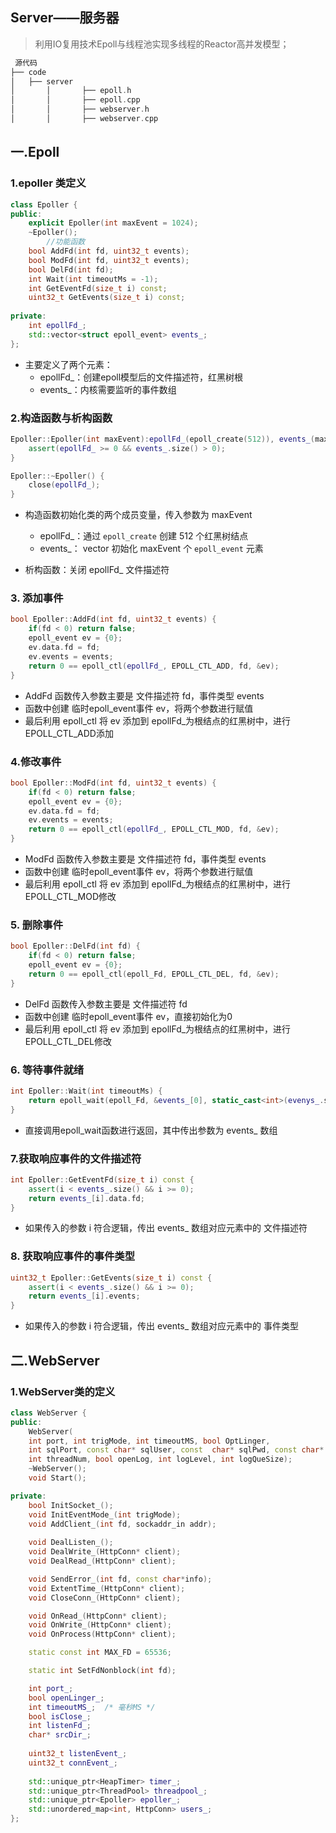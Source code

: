 ## Server——服务器

> 利用IO复用技术Epoll与线程池实现多线程的Reactor高并发模型；

```c++
 源代码
├── code          
│   ├── server
│		│		├── epoll.h
│		│		├── epoll.cpp
│		│		├── webserver.h
│		│		├── webserver.cpp
```

## 一.Epoll

### 1.epoller 类定义

```c++
class Epoller {
public:
    explicit Epoller(int maxEvent = 1024);
    ~Epoller();
		//功能函数
    bool AddFd(int fd, uint32_t events);
    bool ModFd(int fd, uint32_t events);
    bool DelFd(int fd);
    int Wait(int timeoutMs = -1);
    int GetEventFd(size_t i) const;
    uint32_t GetEvents(size_t i) const;
        
private:
    int epollFd_;
    std::vector<struct epoll_event> events_;    
};
```

+ 主要定义了两个元素：
  + epollFd_：创建epoll模型后的文件描述符，红黑树根
  + events_：内核需要监听的事件数组

### 2.构造函数与析构函数

```c++
Epoller::Epoller(int maxEvent):epollFd_(epoll_create(512)), events_(maxEvent){
    assert(epollFd_ >= 0 && events_.size() > 0);
}

Epoller::~Epoller() {
    close(epollFd_);
}
```

+ 构造函数初始化类的两个成员变量，传入参数为 maxEvent
  + epollFd_：通过 `epoll_create` 创建 512 个红黑树结点
  + events_： vector 初始化 maxEvent 个 `epoll_event` 元素

+ 析构函数：关闭 epollFd_ 文件描述符

### 3. 添加事件

```c++
bool Epoller::AddFd(int fd, uint32_t events) {
    if(fd < 0) return false;
    epoll_event ev = {0};
    ev.data.fd = fd;
    ev.events = events;
    return 0 == epoll_ctl(epollFd_, EPOLL_CTL_ADD, fd, &ev);
}
```

+ AddFd 函数传入参数主要是 文件描述符 fd，事件类型 events
+ 函数中创建 临时epoll_event事件 ev，将两个参数进行赋值
+ 最后利用 epoll_ctl 将 ev 添加到 epollFd_为根结点的红黑树中，进行EPOLL_CTL_ADD添加

### 4.修改事件

```c++
bool Epoller::ModFd(int fd, uint32_t events) {
  	if(fd < 0) return false;
  	epoll_event ev = {0};
  	ev.data.fd = fd;
  	ev.events = events;
  	return 0 == epoll_ctl(epollFd_, EPOLL_CTL_MOD, fd, &ev);
}
```

+ ModFd 函数传入参数主要是 文件描述符 fd，事件类型 events
+ 函数中创建 临时epoll_event事件 ev，将两个参数进行赋值
+ 最后利用 epoll_ctl 将 ev 添加到 epollFd_为根结点的红黑树中，进行EPOLL_CTL_MOD修改

### 5. 删除事件

```c++
bool Epoller::DelFd(int fd) {
  	if(fd < 0) return false;
  	epoll_event ev = {0};
  	return 0 == epoll_ctl(epoll_Fd, EPOLL_CTL_DEL, fd, &ev);
}
```

+ DelFd 函数传入参数主要是 文件描述符 fd
+ 函数中创建 临时epoll_event事件 ev，直接初始化为0
+ 最后利用 epoll_ctl 将 ev 添加到 epollFd_为根结点的红黑树中，进行EPOLL_CTL_DEL修改

### 6. 等待事件就绪

```c++
int Epoller::Wait(int timeoutMs) {
  	return epoll_wait(epoll_Fd, &events_[0], static_cast<int>(evenys_.size()), timeoutMs);
}
```

+ 直接调用epoll_wait函数进行返回，其中传出参数为 events_ 数组

### 7.获取响应事件的文件描述符

```c++
int Epoller::GetEventFd(size_t i) const {
  	assert(i < events_.size() && i >= 0);
  	return events_[i].data.fd;
}
```

+ 如果传入的参数 i 符合逻辑，传出 events_ 数组对应元素中的 文件描述符

### 8. 获取响应事件的事件类型

```c++
uint32_t Epoller::GetEvents(size_t i) const {
  	assert(i < events_.size() && i >= 0);
  	return events_[i].events;
}
```

+ 如果传入的参数 i 符合逻辑，传出 events_ 数组对应元素中的 事件类型



## 二.WebServer

### 1.WebServer类的定义

```c++
class WebServer {
public:
    WebServer(
    int port, int trigMode, int timeoutMS, bool OptLinger, 
    int sqlPort, const char* sqlUser, const  char* sqlPwd, const char* dbName,int connPoolNum, 
    int threadNum, bool openLog, int logLevel, int logQueSize);
    ~WebServer();
    void Start();

private:
    bool InitSocket_(); 
    void InitEventMode_(int trigMode);
    void AddClient_(int fd, sockaddr_in addr);
  
    void DealListen_();
    void DealWrite_(HttpConn* client);
    void DealRead_(HttpConn* client);

    void SendError_(int fd, const char*info);
    void ExtentTime_(HttpConn* client);
    void CloseConn_(HttpConn* client);

    void OnRead_(HttpConn* client);
    void OnWrite_(HttpConn* client);
    void OnProcess(HttpConn* client);

    static const int MAX_FD = 65536;

    static int SetFdNonblock(int fd);

    int port_;
    bool openLinger_;
    int timeoutMS_;  /* 毫秒MS */
    bool isClose_;
    int listenFd_;
    char* srcDir_;
    
    uint32_t listenEvent_;
    uint32_t connEvent_;
   
    std::unique_ptr<HeapTimer> timer_;
    std::unique_ptr<ThreadPool> threadpool_;
    std::unique_ptr<Epoller> epoller_;
    std::unordered_map<int, HttpConn> users_;
};
```





